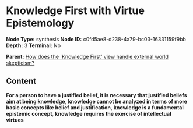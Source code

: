 # Knowledge First with Virtue Epistemology

**Node Type:** synthesis
**Node ID:** c0fd5ae8-d238-4a79-bc03-16331159f9bb
**Depth:** 3
**Terminal:** No

**Parent:** [How does the 'Knowledge First' view handle external world skepticism?](how-does-the-knowledge-first-view-handle-external-world-skepticism.md)

## Content

**For a person to have a justified belief, it is necessary that justified beliefs aim at being knowledge**, **knowledge cannot be analyzed in terms of more basic concepts like belief and justification**, **knowledge is a fundamental epistemic concept**, **knowledge requires the exercise of intellectual virtues**
